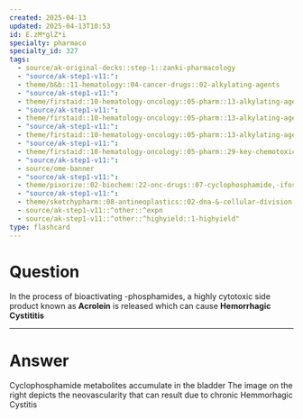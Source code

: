```yaml
---
created: 2025-04-13
updated: 2025-04-13T10:53
id: E.zM*glZ*i
specialty: pharmaco
specialty_id: 327
tags:
  - source/ak-original-decks::step-1::zanki-pharmacology
  - "source/ak-step1-v11:": 
  - theme/b&b::11-hematology::04-cancer-drugs::02-alkylating-agents
  - "source/ak-step1-v11:": 
  - theme/firstaid::10-hematology-oncology::05-pharm::13-alkylating-agents
  - "source/ak-step1-v11:": 
  - theme/firstaid::10-hematology-oncology::05-pharm::13-alkylating-agents::cyclophosphamide
  - "source/ak-step1-v11:": 
  - theme/firstaid::10-hematology-oncology::05-pharm::13-alkylating-agents::ifosfamide
  - "source/ak-step1-v11:": 
  - theme/firstaid::10-hematology-oncology::05-pharm::29-key-chemotoxicities
  - "source/ak-step1-v11:": 
  - source/ome-banner
  - "source/ak-step1-v11:": 
  - theme/pixorize::02-biochem::22-onc-drugs::07-cyclophosphamide,-ifosfamide
  - "source/ak-step1-v11:": 
  - theme/sketchypharm::08-antineoplastics::02-dna-&-cellular-division::01-cyclophosphamide,-ifosfamide,-busulfan,-nitrosoureas-(carmustine,-lomustine,-streptozocin)::zanki-extra
  - source/ak-step1-v11::^other::^expn
  - source/ak-step1-v11::^other::^highyield::1-highyield"
type: flashcard
---
```


# Question
In the process of bioactivating -phosphamides, a highly cytotoxic side product known as **Acrolein** is released which can cause **Hemorrhagic Cystititis**

---

# Answer
Cyclophosphamide metabolites accumulate in the bladder    The image on the right depicts the neovascularity that can result due to chronic Hemmorhagic Cystitis